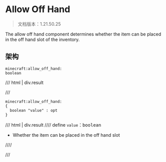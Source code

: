 # Allow Off Hand

> 文档版本：1.21.50.25

The allow off hand component determines whether the item can be placed in the off hand slot of the inventory.

## 架构

```mcschema
minecraft:allow_off_hand:
boolean

```

/// html | div.result

///


```mcschema
minecraft:allow_off_hand:
{
  boolean "value" : opt
}

```

/// html | div.result
//// define
`value`：<samp>boolean</samp>

- Whether the item can be placed in the off hand slot


////


///


